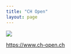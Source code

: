 ```yaml
---
title: "CH Open"
layout: page
---
```

![](https://www.ch-open.ch/wp-content/uploads/2019/04/logo_chopen_web_big-1.png)

https://www.ch-open.ch
